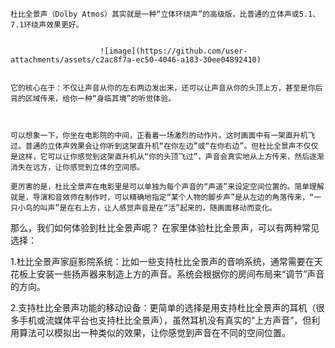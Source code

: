     杜比全景声（Dolby Atmos）其实就是一种“立体环绕声”的高级版，比普通的立体声或5.1、7.1环绕声效果更好。


                        ![image](https://github.com/user-attachments/assets/c2ac8f7a-ec50-4046-a183-30ee04892410)


    它的核心在于：不仅让声音从你的左右两边发出来，还可以让声音从你的头顶上方，甚至是你后背的区域传来，给你一种“身临其境”的听觉体验。



    可以想象一下，你坐在电影院的中间，正看着一场激烈的动作片。这时画面中有一架直升机飞过。普通的立体声效果会让你听到这架直升机“在你左边”或“在你右边”。但杜比全景声不仅仅是这样，它可以让你感觉到这架直升机从“你的头顶飞过”，声音会真实地从上方传来，然后逐渐消失在远方，让你感觉到立体的空间感。

    更厉害的是，杜比全景声在电影里是可以单独为每个声音的“声道”来设定空间位置的。简单理解就是，导演和音效师在制作时，可以精确地指定“某个人物的脚步声”是从左边的角落传来，“一只小鸟的叫声”是在右上方，让人感觉声音是在“活”起来的，随画面移动而变化。

那么，我们如何体验到杜比全景声呢？
在家里体验杜比全景声，可以有两种常见选择：

1.杜比全景声家庭影院系统：比如一些支持杜比全景声的音响系统，通常需要在天花板上安装一些扬声器来制造上方的声音。系统会根据你的房间布局来“调节”声音的方向。

2.支持杜比全景声功能的移动设备：更简单的选择是用支持杜比全景声的耳机（很多手机或流媒体平台也支持杜比全景声），虽然耳机没有真实的“上方声音”，但利用算法可以模拟出一种类似的效果，让你感觉到声音在不同的空间位置。

